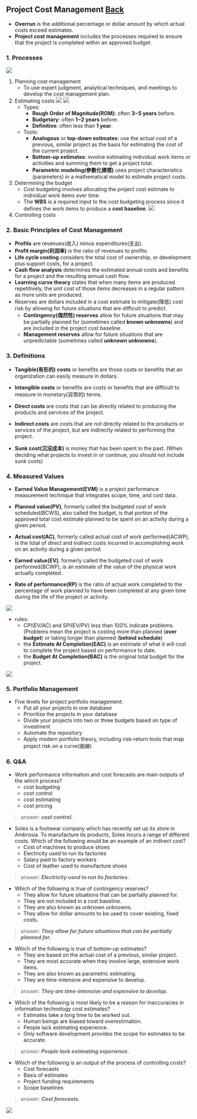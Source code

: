 ## Project Cost Management	[Back](./../projectManagement.md)

-  **Overrun** is the additional percentage or dollar amount by which actual costs exceed estimates.
- **Project cost management** includes the processes required to ensure that the project is completed within an approved budget.

### 1. Processes

<img src="./processes.png">

1. Planning cost management
    - To use expert judgment, analytical techniques, and meetings to develop the cost management plan.
2. Estimating costs <img src="./cost_estimate.png"> <img src="./software_development_estimate.png">
    - Types:
        - **Rough Order of Magnitude(ROM)**: often **3~5 years** before.
        - **Budgetary**: often **1~2 years** before.
        - **Definitive**: often less than **1 year**.
    - Tools:
        - **Analogous** or **top-down estimates**: use the actual cost of a previous, similar project as the basis for estimating the cost of the current project.
        - **Bottom-up estimates**: involve estimating individual work items or activities and summing them to get a project total.
        - **Parametric modeling(參數化建模)** uses project characteristics (parameters) in a mathematical model to estimate project costs. 
3. Determining the budget
    - Cost budgeting involves allocating the project cost estimate to individual work items over time.
    - The **WBS** is a required input to the cost budgeting process since it defines the work items to produce a **cost baseline**. <img src="./cost_baseline.png">
4. Controlling costs

### 2. Basic Principles of Cost Management

- **Profits** are revenues(收入) minus expenditures(支出).
- **Profit margin(利润率)** is the ratio of revenues to profits.
- **Life cycle costing** considers the total cost of ownership, or development plus support costs, for a project.
- **Cash flow analysis** determines the estimated annual costs and benefits for a project and the resulting annual cash flow.
- **Learning curve theory** states that when many items are produced repetitively, the unit cost of those items decreases in a regular pattern as more units are produced.
- Reserves are dollars included in a cost estimate to mitigate(降低) cost risk by allowing for future situations that are difficult to predict.
    - **Contingency(偶然性) reserves** allow for future situations that may be partially planned for (sometimes called **known unknowns**) and are included in the project cost baseline.
    - **Management reserves** allow for future situations that are unpredictable (sometimes called **unknown unknowns**).

### 3. Definitions

- **Tangible(有形的) costs** or benefits are those costs or benefits that an organization can easily measure in dollars.
- **Intangible costs** or benefits are costs or benefits that are difficult to measure in monetary(貨幣的) terms.


- **Direct costs** are costs that can be directly related to producing the products and services of the project.
- **Indirect costs** are costs that are not directly related to the products or services of the project, but are indirectly related to performing the project.


- **Sunk cost(沉沒成本)** is money that has been spent in the past. (When deciding what projects to invest in or continue, you should not include sunk costs)

### 4. Measured Values

- **Earned Value Management(EVM)** is a project performance measurement technique that integrates scope, time, and cost data.
- **Planned value(PV)**, formerly called the budgeted cost of work scheduled(BCWS), also called the budget, is that portion of the approved total cost estimate planned to be spent on an activity during a given period.
- **Actual cost(AC)**, formerly called actual cost of work performed(ACWP), is the total of direct and indirect costs incurred in accomplishing work on an activity during a given period.
- **Earned value(EV)**, formerly called the budgeted cost of work performed(BCWP), is an estimate of the value of the physical work actually completed.


- **Rate of performance(RP)** is the ratio of actual work completed to the percentage of work planned to have been completed at any given time during the life of the project or activity.

<img src="./ev_formulas.jpg">

- rules:
    - CPI(EV/AC) and SPI(EV/PV) less than 100% indicate problems. (Problems mean the project is costing more than planned (**over budget**) or taking longer than planned (**behind schedule**)
    - the **Estimate At Completion(EAC)** is an estimate of what it will cost to complete the project based on performance to date.
    - the **Budget At Completion(BAC)** is the original total budget for the project.
    
<img src="./evc.png">

### 5. Portfolio Management

- Five levels for project portfolio management:
    - Put all your projects in one database
    - Prioritize the projects in your database
    - Divide your projects into two or three budgets based on type of investment
    - Automate the repository
    - Apply modern portfolio theory, including risk-return tools that map project risk on a curve(曲線)

### 6. Q&A

- Work performance information and cost forecasts are main outputs of the which process?
    - cost budgeting
    - cost control
    - cost estimating
    - cost pricing

> answer: <strong>*cost control.*</strong>

- Soles is a footwear company which has recently set up its store in Ambrosia. To manufacture its products, Soles incurs a range of different costs. Which of the following would be an example of an indirect cost?
    - Cost of machines to produce shoes
    - Electricity used to run its factories
    - Salary paid to factory workers
    - Cost of leather used to manufacture shoes

> answer: <strong>*Electricity used to run its factories.*</strong>

- Which of the following is true of contingency reserves?
    - They allow for future situations that can be partially planned for.
    - They are not included in a cost baseline.
    - They are also known as unknown unknowns.
    - They allow for dollar amounts to be used to cover existing, fixed costs.

> answer: <strong>*They allow for future situations that can be partially planned for.*</strong>

- Which of the following is true of bottom-up estimates?
    - They are based on the actual cost of a previous, similar project.
    - They are most accurate when they involve large, extensive work items.
    - They are also known as parametric estimating.
    - They are time-intensive and expensive to develop.

> answer: <strong>*They are time-intensive and expensive to develop.*</strong>

- Which of the following is most likely to be a reason for inaccuracies in information technology cost estimates?
    - Estimates take a long time to be worked out.
    - Human beings are biased toward overestimation.
    - People lack estimating experience.
    - Only software development provides the scope for estimates to be accurate.

> answer: <strong>*People lack estimating experience.*</strong>

- Which of the following is an output of the process of controlling costs?
    - Cost forecasts
    - Basis of estimates
    - Project funding requirements
    - Scope baselines

> answer: <strong>*Cost forecasts.*</strong>

<a href="http://aleen42.github.io/" target="_blank" ><img src="./../../pic/tail.gif"></a>
